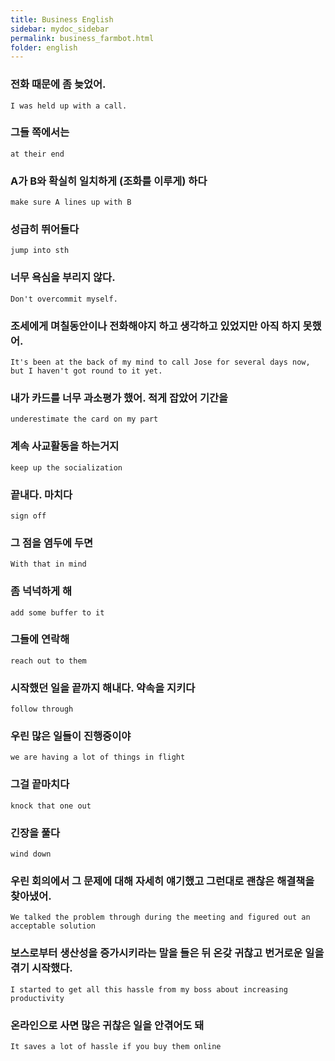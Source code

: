 ```yaml
---
title: Business English
sidebar: mydoc_sidebar
permalink: business_farmbot.html
folder: english
---
```


### 전화 때문에 좀 늦었어.

    I was held up with a call.

### 그들 쪽에서는

    at their end

### A가 B와 확실히 일치하게 (조화를 이루게) 하다

    make sure A lines up with B

### 성급히 뛰어들다

    jump into sth

### 너무 욕심을 부리지 않다.

    Don't overcommit myself.

### 조세에게 며칠동안이나 전화해야지 하고 생각하고 있었지만 아직 하지 못했어.

    It's been at the back of my mind to call Jose for several days now, but I haven't got round to it yet.

### 내가 카드를 너무 과소평가 했어. 적게 잡았어 기간을

    underestimate the card on my part

### 계속 사교활동을 하는거지

    keep up the socialization

### 끝내다. 마치다

    sign off

### 그 점을 염두에 두면

    With that in mind

### 좀 넉넉하게 해

    add some buffer to it

### 그들에 연락해

    reach out to them

### 시작했던 일을 끝까지 해내다. 약속을 지키다

    follow through

### 우린 많은 일들이 진행중이야

    we are having a lot of things in flight

### 그걸 끝마치다

    knock that one out

### 긴장을 풀다

    wind down

### 우린 회의에서 그 문제에 대해 자세히 얘기했고 그런대로 괜찮은 해결책을 찾아냈어.

    We talked the problem through during the meeting and figured out an acceptable solution

### 보스로부터 생산성을 증가시키라는 말을 들은 뒤 온갖 귀찮고 번거로운 일을 겪기 시작했다.

    I started to get all this hassle from my boss about increasing productivity

### 온라인으로 사면 많은 귀찮은 일을 안겪어도 돼

    It saves a lot of hassle if you buy them online